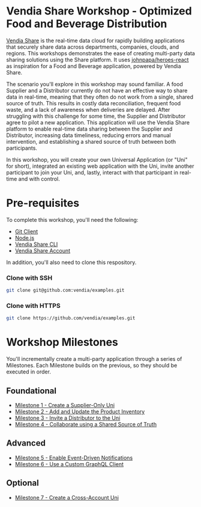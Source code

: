 # Vendia Share Workshop - Optimized Food and Beverage Distribution

[Vendia Share](https://www.vendia.net) is the real-time data cloud for rapidly building applications that securely share data across departments, companies, clouds, and regions.  This workshops demonstrates the ease of creating multi-party data sharing solutions using the Share platform.  It uses [johnpapa/heroes-react](https://github.com/johnpapa/heroes-react) as inspiration for a Food and Beverage application, powered by Vendia Share.

The scenario you'll explore in this workshop may sound familiar.  A food Supplier and a Distributor currently do not have an effective way to share data in real-time, meaning that they often do not work from a single, shared source of truth.  This results in costly data reconciliation, frequent food waste, and a lack of awareness when deliveries are delayed.  After struggling with this challenge for some time, the Supplier and Distributor agree to pilot a new application.  This application will use the Vendia Share platform to enable real-time data sharing between the Supplier and Distributor, increasing data timeliness, reducing errors and manual intervention, and establishing a shared source of truth between both participants.

In this workshop, you will create your own Universal Application (or "Uni" for short), integrated an existing web application with the Uni, invite another participant to join your Uni, and, lastly, interact with that participant in real-time and with control.

# Pre-requisites

To complete this workshop, you'll need the following:

* [Git Client](https://git-scm.com/downloads)
* [Node.js](https://nodejs.org/en/download/)
* [Vendia Share CLI](https://vendia.net/docs/share/cli)
* [Vendia Share Account](https://share.vendia.net/signup)

In addition, you'll also need to clone this respository.

### Clone with SSH

```bash
git clone git@github.com:vendia/examples.git
```

### Clone with HTTPS

```bash
git clone https://github.com/vendia/examples.git
```

# Workshop Milestones
You'll incrementally create a multi-party application through a series of Milestones.  Each Milestone builds on the previous, so they should be executed in order.

## Foundational
* [Milestone 1 - Create a Supplier-Only Uni](README-Milestone1.md)
* [Milestone 2 - Add and Update the Product Inventory](README-Milestone2.md)
* [Milestone 3 - Invite a Distributor to the Uni](README-Milestone3.md)
* [Milestone 4 - Collaborate using a Shared Source of Truth](README-Milestone4.md)

## Advanced
* [Milestone 5 - Enable Event-Driven Notifications](README-Milestone5.md)
* [Milestone 6 - Use a Custom GraphQL Client](README-Milestone6.md)

## Optional
* [Milestone 7 - Create a Cross-Account Uni](README-Milestone7.md)
